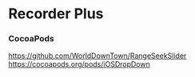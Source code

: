 # Recorder Plus

### CocoaPods
https://github.com/WorldDownTown/RangeSeekSlider
https://cocoapods.org/pods/iOSDropDown

